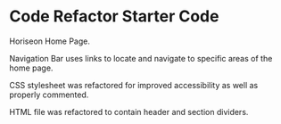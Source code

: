 # Code Refactor Starter Code

Horiseon Home Page.

Navigation Bar uses links to locate and navigate to specific areas of the home page.

CSS stylesheet was refactored for improved accessibility as well as properly commented.

HTML file was refactored to contain header and section dividers.